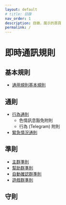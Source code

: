 ```yaml
---
layout: default
# title: 目錄
nav_order: 1
description: 目錄，展示的首頁
permalink: /
---
```


# 即時通訊規則

## 基本規則

- [通用規則基本規則](principles/gcbr)
<!-- - [釋義基本規則](principles/ibr) -->
<!-- - [成文規則標準基本規則](principles/sebr) -->

## 通則

<!-- - 機器人及指令通則 -->
- [行為通則](provisions/bgr)
  - 色情訊息豁免附則
  - 行為 (Telegram) 附則
- [緊急情況通則](provisions/egr)
<!-- - [群組及頻道通則](provisions/gacgr) -->
<!-- - [權限通則](provisions/agr) -->
<!-- - [仲裁程序通則](provisions/apgr) -->
<!-- - [監督程序通則]() -->

## 準則

- [主群準則](rules/rules_of_main_group)
- [幫助群準則](rules/rules_of_help_group)
- [自動確認群準則](rules/rules_of_autoconfirmed_group)
- [遊戲群準則](rules/rules_of_game_group)
<!-- - [仲裁群準則](rules/rules_of_arbitration_group) -->
<!-- - [元群組準則](rules/rules_of_meta_group) -->

## 守則

<!-- 持權限人員守則 -->
